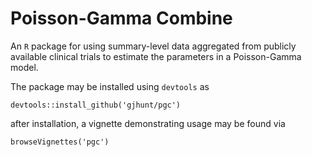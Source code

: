 # Poisson-Gamma Combine

An `R` package for using summary-level data aggregated from publicly available clinical trials to estimate the parameters in a Poisson-Gamma model. 
  
The package may be installed using `devtools` as
```
devtools::install_github('gjhunt/pgc')
```
after installation, a vignette demonstrating usage may be found via 
```
browseVignettes('pgc')
```